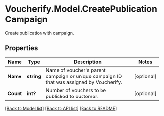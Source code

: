 # Voucherify.Model.CreatePublicationCampaign
Create publication with campaign.

## Properties

Name | Type | Description | Notes
------------ | ------------- | ------------- | -------------
**Name** | **string** | Name of voucher&#39;s parent campaign or unique campaign ID that was assigned by Voucherify. | [optional] 
**Count** | **int?** | Number of vouchers to be published to customer. | [optional] 

[[Back to Model list]](../README.md#documentation-for-models) [[Back to API list]](../README.md#documentation-for-api-endpoints) [[Back to README]](../README.md)

